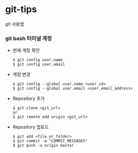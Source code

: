 # git-tips
git 사용법

### git bash 터미널 계정
* 현재 계정 확인
  ```
  $ git config user.name
  $ git config user.email
  ```

* 계정 변경
  ```
  $ git config --global user.name <user_id>
  $ git config --global user.email <user_email_address>
  ```

* Repository 추가
  ```
  $ git clone <git_url>
  or
  $ git remote add origin <git_url>
  ```

* Repository 업로드
  ```
  $ git add <file_or_folder>
  $ git commit -m "COMMIT_MESSAGES"
  $ git push -u origin master
  ```



